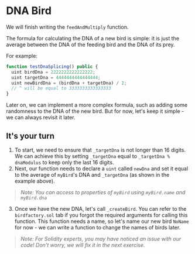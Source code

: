 # DNA Bird

We will finish writing the `feedAndMultiply` function.

The formula for calculating the DNA of a new bird is simple: it is just the average between the DNA of the feeding bird and the DNA of its prey.

For example:

```js
function testDnaSplicing() public {
  uint birdDna = 2222222222222222;
  uint targetDna = 4444444444444444;
  uint newBirdDna = (birdDna + targetDna) / 2;
  // ^ will be equal to 3333333333333333
}
```

Later on, we can implement a more complex formula, such as adding some randomness to the DNA of the new bird. But for now, let's keep it simple - we can always revisit it later.

## It's your turn

1. To start, we need to ensure that `_targetDna` is not longer than 16 digits. We can achieve this by setting `_targetDna` equal to `_targetDna % dnaModulus` to keep only the last 16 digits.
2. Next, our function needs to declare a `uint` called `newDna` and set it equal to the average of `myBird`'s DNA and `_targetDna` (as shown in the example above).

> *Note: You can access to properties of `myBird` using `myBird.name` and `myBird.dna`*

3. Once we have the new DNA, let's call `_createBird`. You can refer to the `birdfactory.sol` tab if you forgot the required arguments for calling this function. This function needs a name, so let's name our new bird `NoName` for now - we can write a function to change the names of birds later.

> *Note: For Solidity experts, you may have noticed an issue with our code! Don't worry, we will fix it in the next exercise.*
